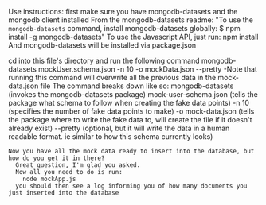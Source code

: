 Use instructions: 
  first make sure you have mongodb-datasets and the mongodb client installed
    From the mongodb-datasets readme: 
    "To use the `mongodb-datasets` command, install mongodb-datasets globally:
    $ npm install -g mongodb-datasets"
    To use the Javascript API, just run:
      npm install
    And mongodb-datasets will be installed via package.json
      
  cd into this file's directory and run the following command
    mongodb-datasets mockUser.schema.json -n 10 -o mockData.json --pretty
      -Note that running this command will overwrite all the previous data in the mock-data.json file
    The command breaks down like so:
      mongodb-datasets 
        (invokes the mongodb-datasets package)
      mock-user-schema.json 
        (tells the package what schema to follow when creating the fake data points)
      -n 10 
        (specifies the number of fake data points to make)
      -o mock-data.json 
        (tells the package where to write the fake data to, will create the file if it doesn't already exist)
      --pretty 
        (optional, but it will write the data in a human readable format. ie similar to how this schema currently looks)

    Now you have all the mock data ready to insert into the database, but how do you get it in there?
      Great question, I'm glad you asked.
      Now all you need to do is run:
        node mockApp.js
      you should then see a log informing you of how many documents you just inserted into the database